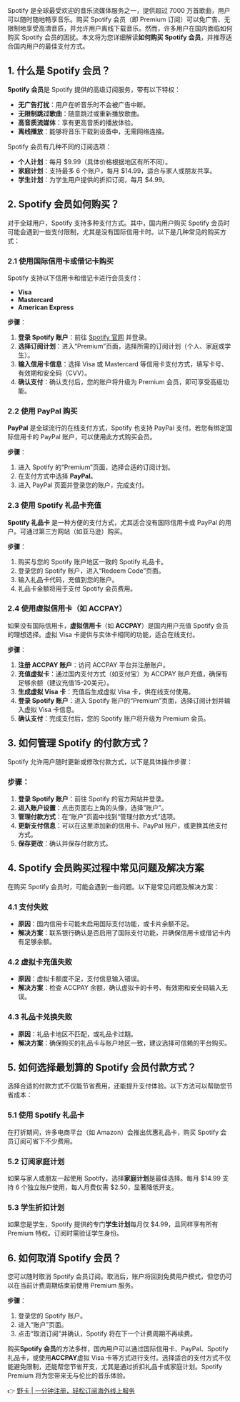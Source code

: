 Spotify 是全球最受欢迎的音乐流媒体服务之一，提供超过 7000 万首歌曲，用户可以随时随地畅享音乐。购买 Spotify 会员（即 Premium 订阅）可以免广告、无限制地享受高清音质，并允许用户离线下载音乐。然而，许多用户在国内面临如何购买 Spotify 会员的困扰。本文将为您详细解读**如何购买 Spotify 会员**，并推荐适合国内用户的最佳支付方式。

## 1. 什么是 Spotify 会员？

**Spotify 会员**是 Spotify 提供的高级订阅服务，带有以下特权：

- **无广告打扰**：用户在听音乐时不会被广告中断。
- **无限制跳过歌曲**：随意跳过或重新播放歌曲。
- **高音质流媒体**：享有更高音质的播放体验。
- **离线播放**：能够将音乐下载到设备中，无需网络连接。

Spotify 会员有几种不同的订阅选项：

- **个人计划**：每月 $9.99（具体价格根据地区有所不同）。
- **家庭计划**：支持最多 6 个账户，每月 $14.99，适合与家人或朋友共享。
- **学生计划**：为学生用户提供的折扣订阅，每月 $4.99。

## 2. Spotify 会员如何购买？

对于全球用户，Spotify 支持多种支付方式。其中，国内用户购买 Spotify 会员时可能会遇到一些支付限制，尤其是没有国际信用卡时。以下是几种常见的购买方式：

### 2.1 使用国际信用卡或借记卡购买

Spotify 支持以下信用卡和借记卡进行会员支付：

- **Visa**
- **Mastercard**
- **American Express**

**步骤**：

1. **登录 Spotify 账户**：前往 [Spotify 官网](https://www.spotify.com) 并登录。
2. **选择订阅计划**：进入“Premium”页面，选择所需的订阅计划（个人、家庭或学生）。
3. **输入信用卡信息**：选择 Visa 或 Mastercard 等信用卡支付方式，填写卡号、有效期和安全码（CVV）。
4. **确认支付**：确认支付后，您的账户将升级为 Premium 会员，即可享受高级功能。

### 2.2 使用 PayPal 购买

**PayPal** 是全球流行的在线支付方式，Spotify 也支持 PayPal 支付。若您有绑定国际信用卡的 PayPal 账户，可以使用此方式购买会员。

**步骤**：

1. 进入 Spotify 的“Premium”页面，选择合适的订阅计划。
2. 在支付方式中选择 **PayPal**。
3. 进入 PayPal 页面并登录您的账户，完成支付。

### 2.3 使用 Spotify 礼品卡充值

**Spotify 礼品卡** 是一种方便的支付方式，尤其适合没有国际信用卡或 PayPal 的用户。可通过第三方网站（如亚马逊）购买。

**步骤**：

1. 购买与您的 Spotify 账户地区一致的 Spotify 礼品卡。
2. 登录您的 Spotify 账户，进入“Redeem Code”页面。
3. 输入礼品卡代码，充值到您的账户。
4. 礼品卡金额将用于支付 Spotify 会员费用。

### 2.4 使用虚拟信用卡（如 ACCPAY）

如果没有国际信用卡，**虚拟信用卡**（如 **ACCPAY**）是国内用户充值 Spotify 会员的理想选择。虚拟 Visa 卡提供与实体卡相同的功能，适合在线支付。

**步骤**：

1. **注册 ACCPAY 账户**：访问 ACCPAY 平台并注册账户。
2. **充值虚拟卡**：通过国内支付方式（如支付宝）为 ACCPAY 账户充值，确保有足够余额（建议充值15-20美元）。
3. **生成虚拟 Visa 卡**：充值后生成虚拟 Visa 卡，供在线支付使用。
4. **登录 Spotify 账户**：进入 Spotify 账户的“Premium”页面，选择订阅计划并输入虚拟 Visa 卡信息。
5. **确认支付**：完成支付后，您的 Spotify 账户将升级为 Premium 会员。

## 3. 如何管理 Spotify 的付款方式？

Spotify 允许用户随时更新或修改付款方式，以下是具体操作步骤：

### 步骤：

1. **登录 Spotify 账户**：前往 Spotify 的官方网站并登录。
2. **进入账户设置**：点击页面右上角的头像，选择“账户”。
3. **管理付款方式**：在“账户”页面中找到“管理付款方式”选项。
4. **更新支付信息**：可以在这里添加新的信用卡、PayPal 账户，或更换其他支付方式。
5. **保存更改**：确认并保存付款方式。

## 4. Spotify 会员购买过程中常见问题及解决方案

在购买 Spotify 会员时，可能会遇到一些问题。以下是常见问题及解决方案：

### 4.1 支付失败

- **原因**：国内信用卡可能未启用国际支付功能，或卡片余额不足。
- **解决方案**：联系银行确认是否启用了国际支付功能，并确保信用卡或借记卡内有足够余额。

### 4.2 虚拟卡充值失败

- **原因**：虚拟卡额度不足，支付信息输入错误。
- **解决方案**：检查 ACCPAY 余额，确认虚拟卡的卡号、有效期和安全码输入无误。

### 4.3 礼品卡兑换失败

- **原因**：礼品卡地区不匹配，或礼品卡过期。
- **解决方案**：确保购买的礼品卡与账户地区一致，建议选择可信赖的平台购买。

## 5. 如何选择最划算的 Spotify 会员付款方式？

选择合适的付款方式不仅能节省费用，还能提升支付体验。以下方法可以帮助您节省成本：

### 5.1 使用 Spotify 礼品卡

在打折期间，许多电商平台（如 Amazon）会推出优惠礼品卡，购买 Spotify 会员订阅可省下不少费用。

### 5.2 订阅家庭计划

如果与家人或朋友一起使用 Spotify，选择**家庭计划**是最佳选择。每月 $14.99 支持 6 个独立账户使用，每人月费仅需 $2.50，显著降低开支。

### 5.3 学生折扣计划

如果您是学生，Spotify 提供的专门**学生计划**每月仅 $4.99，且同样享有所有 Premium 特权。订阅时需验证学生身份。

## 6. 如何取消 Spotify 会员？

您可以随时取消 Spotify 会员订阅。取消后，账户将回到免费用户模式，但您仍可以在当前计费周期结束前使用 Premium 服务。

**步骤**：

1. 登录您的 Spotify 账户。
2. 进入“账户”页面。
3. 点击“取消订阅”并确认，Spotify 将在下一个计费周期不再续费。

购买**Spotify 会员**的方法多样，国内用户可以通过国际信用卡、PayPal、Spotify 礼品卡，或使用**ACCPAY**虚拟 Visa 卡等方式进行支付。选择适合的支付方式不仅能避免限制，还能帮您节省开支，尤其是通过折扣礼品卡或家庭计划。Spotify Premium 将为您带来无与伦比的音乐体验。

👉 [野卡 | 一分钟注册，轻松订阅海外线上服务](https://bit.ly/bewildcard)